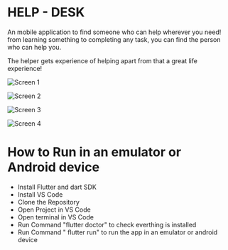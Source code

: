 
# HELP - DESK 

An mobile application to find someone who can help wherever you need!
from learning something to completing any task,
you can find the person who can help you.

The helper gets experience of helping
apart from that a great life experience!


![Screen 1](https://drive.google.com/open?id=1TIL9fJSl56WlGYkKS_oO2WWEV-qogLYV)

![Screen 2](https://drive.google.com/open?id=1RtDSsPQpXbRZzN1_cGdYSL2ssOcZKNSz)

![Screen 3](https://drive.google.com/open?id=10JWA8hizdJopExmPiR02-TbzTpUeqwMk)

![Screen 4](https://drive.google.com/open?id=162ezCr4NZcE8Ny4Nh7Agi4585dGPPf1y)
# How to Run in an emulator or Android device

* Install Flutter and dart SDK
* Install VS Code
* Clone the Repository
* Open Project in VS Code
* Open terminal in VS Code
* Run Command "flutter doctor" to check everthing is installed
* Run Command " flutter run" to run the app in an emulator or android device
